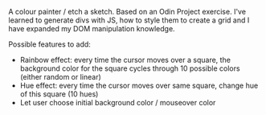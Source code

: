 A colour painter / etch a sketch. Based on an Odin Project exercise. I've learned to generate divs with JS, how to style them to create a grid and I have expanded my DOM manipulation knowledge.

Possible features to add: 
- Rainbow effect: every time the cursor moves over a square, the background color for the square cycles through 10 possible colors (either random or linear)
- Hue effect: every time the cursor moves over same square, change hue of this square (10 hues) 
- Let user choose initial background color / mouseover color